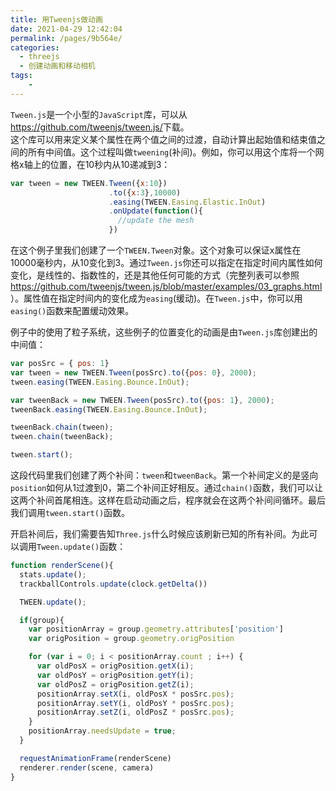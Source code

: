 ```yaml
---
title: 用Tweenjs做动画
date: 2021-04-29 12:42:04
permalink: /pages/9b564e/
categories:
  - threejs
  - 创建动画和移动相机
tags:
    -
---
```

`Tween.js`是一个小型的`JavaScript`库，可以从<a target="_blank" href="https://github.com/tweenjs/tween.js/">https://github.com/tweenjs/tween.js/</a>下载。  
这个库可以用来定义某个属性在两个值之间的过渡，自动计算出起始值和结束值之间的所有中间值。这个过程叫做`tweening`(补间)。例如，你可以用这个库将一个网格x轴上的位置，在10秒内从10递减到3：
```js
var tween = new TWEEN.Tween({x:10})
                      .to({x:3},10000)
                      .easing(TWEEN.Easing.Elastic.InOut)
                      .onUpdate(function(){
                        //update the mesh
                      })
```
在这个例子里我们创建了一个`TWEEN.Tween`对象。这个对象可以保证x属性在10000毫秒内，从10变化到3。通过`Tween.js`你还可以指定在指定时间内属性如何变化，是线性的、指数性的，还是其他任何可能的方式（完整列表可以参照<a target="_blank" link="https://github.com/tweenjs/tween.js/blob/master/examples/03_graphs.html">https://github.com/tweenjs/tween.js/blob/master/examples/03_graphs.html</a>）。属性值在指定时间内的变化成为`easing`(缓动)。在`Tween.js`中，你可以用`easing()`函数来配置缓动效果。

<style lang="stylus" scoped>
    #three1{
        width:800px;
        height:600px;
        position:relative;
    }
</style>
<template>
    <div id="three1"></div>
</template>

<script>
import * as THREE from 'three/build/three.module.js';
import * as dat from '../@js/dat.gui.js'
import {TWEEN} from 'three/examples/jsm/libs/tween.module.min.js'
import { PLYLoader } from 'three/examples/jsm/loaders/PLYLoader.js'
import {
  initStats, 
  initRenderer,
  initCamera,
  initTrackballControls,
  initDefaultLighting,
  addGroundPlane
  } from '../@js/util.js'

export default {
  data() {
      return {
          gui:null
      }
  },
  mounted(){
      this.init()
  },
  beforeDestroy(){
    if(this.gui){
      this.gui.destroy()
    }
  },
  methods:{
    init(){
      var domEl = document.getElementById("three1")
      var stats = initStats(0,domEl)
      var renderer = initRenderer(domEl)
      var camera = initCamera(domEl)
      var scene = new THREE.Scene()
      var group

      var trackballControls = initTrackballControls(camera, renderer)
      var clock = new THREE.Clock()

      initDefaultLighting(scene)

      var posSrc = { pos: 1}  
      var tween = new TWEEN.Tween(posSrc).to({pos: 0}, 2000); 
      tween.easing(TWEEN.Easing.Bounce.InOut); 
    
      var tweenBack = new TWEEN.Tween(posSrc).to({pos: 1}, 2000); 
      tweenBack.easing(TWEEN.Easing.Bounce.InOut); 
      
      tweenBack.chain(tween); 
      tween.chain(tweenBack); 

      tween.start();

      // 将摄像机位置移到中心
      camera.position.x = -30
      camera.position.y = 40
      camera.position.z = 30
      camera.lookAt(scene.position)

      //添加第二个环境光
      var ambientLight = new THREE.AmbientLight(0x353535)
      scene.add(ambientLight)

      var loader = new PLYLoader();
      loader.load("/models/carcloud.ply", function (geometry) {
        var material = new THREE.PointsMaterial({
          color: 0xffffff,
          size: 1,
          opacity: 0.6,
          transparent: true,
          blending: THREE.AdditiveBlending,
          depthWrite: false,
          map: generateSprite()
        });

        // copy the original position, so we can referene that when tweening
        var origPosition = geometry.attributes['position'].clone()
        geometry.origPosition = origPosition

        group = new THREE.Points(geometry, material);
        group.scale.set(2.5, 2.5, 2.5);
        scene.add(group)
      });

      renderScene()

      function renderScene(){
        stats.update();
        trackballControls.update(clock.getDelta())

        TWEEN.update();

        if(group){
          var positionArray = group.geometry.attributes['position']
          var origPosition = group.geometry.origPosition

          for (var i = 0; i < positionArray.count ; i++) {
            var oldPosX = origPosition.getX(i);
            var oldPosY = origPosition.getY(i);
            var oldPosZ = origPosition.getZ(i);
            positionArray.setX(i, oldPosX * posSrc.pos);
            positionArray.setY(i, oldPosY * posSrc.pos);
            positionArray.setZ(i, oldPosZ * posSrc.pos);
          }
          positionArray.needsUpdate = true;
        }

        requestAnimationFrame(renderScene)
        renderer.render(scene, camera)
      }

      // From Three.js examples
      function generateSprite() {

        var canvas = document.createElement('canvas');
        canvas.width = 16;
        canvas.height = 16;
        var context = canvas.getContext('2d');

        // draw the sprites
        var gradient = context.createRadialGradient(canvas.width / 2, canvas.height / 2, 0, canvas.width / 2, canvas.height / 2, canvas.width / 2);
        gradient.addColorStop(0, 'rgba(255,255,255,1)');
        gradient.addColorStop(0.2, 'rgba(0,255,255,1)');
        gradient.addColorStop(0.4, 'rgba(0,0,64,1)');
        gradient.addColorStop(1, 'rgba(0,0,0,1)');
        context.fillStyle = gradient;
        context.fillRect(0, 0, canvas.width, canvas.height);

        // create the texture
        var texture = new THREE.Texture(canvas);
        texture.needsUpdate = true;
        return texture;
      }
    }
  }
}
</script>

例子中的使用了粒子系统，这些例子的位置变化的动画是由`Tween.js`库创建出的中间值：
```js
var posSrc = { pos: 1}  
var tween = new TWEEN.Tween(posSrc).to({pos: 0}, 2000); 
tween.easing(TWEEN.Easing.Bounce.InOut); 

var tweenBack = new TWEEN.Tween(posSrc).to({pos: 1}, 2000); 
tweenBack.easing(TWEEN.Easing.Bounce.InOut); 

tweenBack.chain(tween); 
tween.chain(tweenBack); 

tween.start();
```
这段代码里我们创建了两个补间：`tween`和`tweenBack`。第一个补间定义的是竖向`position`如何从1过渡到0，第二个补间正好相反。通过`chain()`函数，我们可以让这两个补间首尾相连。这样在启动动画之后，程序就会在这两个补间间循环。最后我们调用`tween.start()`函数。

开启补间后，我们需要告知`Three.js`什么时候应该刷新已知的所有补间。为此可以调用`Tween.update()`函数：
```js {5,8-19}
function renderScene(){
  stats.update();
  trackballControls.update(clock.getDelta())

  TWEEN.update();

  if(group){
    var positionArray = group.geometry.attributes['position']
    var origPosition = group.geometry.origPosition

    for (var i = 0; i < positionArray.count ; i++) {
      var oldPosX = origPosition.getX(i);
      var oldPosY = origPosition.getY(i);
      var oldPosZ = origPosition.getZ(i);
      positionArray.setX(i, oldPosX * posSrc.pos);
      positionArray.setY(i, oldPosY * posSrc.pos);
      positionArray.setZ(i, oldPosZ * posSrc.pos);
    }
    positionArray.needsUpdate = true;
  }

  requestAnimationFrame(renderScene)
  renderer.render(scene, camera)
}

```